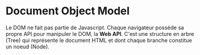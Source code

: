 # Document Object Model

Le DOM ne fait pas partie de Javascript. Chaque navigateur possède sa propre API pour manipuler le DOM, la **Web API**.
C'est une structure en arbre (Tree) qui représente le document HTML et dont chaque branche constitue un noeud (Node).

